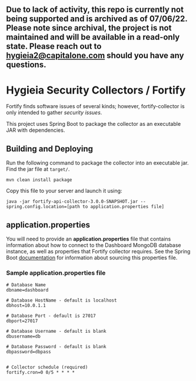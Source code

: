 ## Due to lack of activity, this repo is currently not being supported and is archived as of 07/06/22. Please note since archival, the project is not maintained and will be available in a read-only state. Please reach out to hygieia2@capitalone.com should you have any questions.
# Hygieia Security Collectors / Fortify

Fortify finds software issues of several kinds; however, fortify-collector is only intended to gather _security issues_.

This project uses Spring Boot to package the collector as an executable JAR with dependencies.

## Building and Deploying

Run the following command to package the collector into an executable jar. Find the jar file at `target/`.
```
mvn clean install package
```

Copy this file to your server and launch it using:
```
java -jar fortify-api-collector-3.0.0-SNAPSHOT.jar --spring.config.location=[path to application.properties file]
```

## application.properties

You will need to provide an **application.properties** file that contains information about how to connect to the Dashboard MongoDB database instance, as well as properties that Fortify collector requires. See the Spring Boot [documentation](http://docs.spring.io/spring-boot/docs/current-SNAPSHOT/reference/htmlsingle/#boot-features-external-config-application-property-files) for information about sourcing this properties file.

### Sample application.properties file

```properties
# Database Name
dbname=dashboard

# Database HostName - default is localhost
dbhost=10.0.1.1

# Database Port - default is 27017
dbport=27017

# Database Username - default is blank
dbusername=db

# Database Password - default is blank
dbpassword=dbpass


# Collector schedule (required)
fortify.cron=0 0/5 * * * *
```
